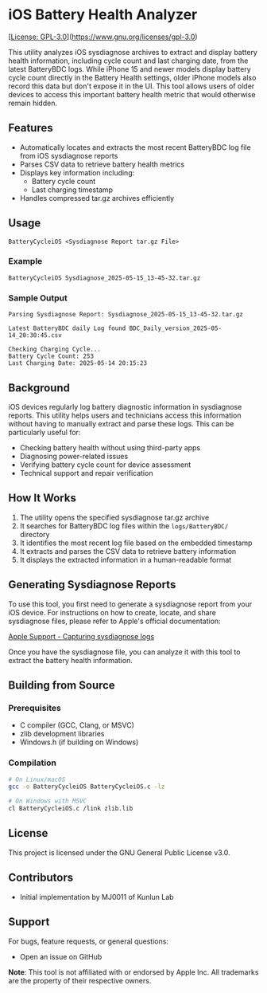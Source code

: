 # iOS Battery Health Analyzer

[[License: GPL-3.0](https://img.shields.io/badge/License-GPL%203.0-blue.svg)](https://www.gnu.org/licenses/gpl-3.0)

This utility analyzes iOS sysdiagnose archives to extract and display battery health information, including cycle count and last charging date, from the latest BatteryBDC logs. While iPhone 15 and newer models display battery cycle count directly in the Battery Health settings, older iPhone models also record this data but don't expose it in the UI. This tool allows users of older devices to access this important battery health metric that would otherwise remain hidden.

## Features

- Automatically locates and extracts the most recent BatteryBDC log file from iOS sysdiagnose reports
- Parses CSV data to retrieve battery health metrics
- Displays key information including:
  - Battery cycle count
  - Last charging timestamp
- Handles compressed tar.gz archives efficiently

## Usage

```
BatteryCycleiOS <Sysdiagnose Report tar.gz File>
```

### Example

```
BatteryCycleiOS Sysdiagnose_2025-05-15_13-45-32.tar.gz
```

### Sample Output

```
Parsing Sysdiagnose Report: Sysdiagnose_2025-05-15_13-45-32.tar.gz

Latest BatteryBDC daily Log found BDC_Daily_version_2025-05-14_20:30:45.csv

Checking Charging Cycle...
Battery Cycle Count: 253
Last Charging Date: 2025-05-14 20:15:23
```

## Background

iOS devices regularly log battery diagnostic information in sysdiagnose reports. This utility helps users and technicians access this information without having to manually extract and parse these logs. This can be particularly useful for:

- Checking battery health without using third-party apps
- Diagnosing power-related issues
- Verifying battery cycle count for device assessment
- Technical support and repair verification

## How It Works

1. The utility opens the specified sysdiagnose tar.gz archive
2. It searches for BatteryBDC log files within the `logs/BatteryBDC/` directory
3. It identifies the most recent log file based on the embedded timestamp
4. It extracts and parses the CSV data to retrieve battery information
5. It displays the extracted information in a human-readable format

## Generating Sysdiagnose Reports

To use this tool, you first need to generate a sysdiagnose report from your iOS device. For instructions on how to create, locate, and share sysdiagnose files, please refer to Apple's official documentation:

[Apple Support - Capturing sysdiagnose logs](https://it-training.apple.com/tutorials/support/sup075/)

Once you have the sysdiagnose file, you can analyze it with this tool to extract the battery health information.

## Building from Source

### Prerequisites

- C compiler (GCC, Clang, or MSVC)
- zlib development libraries
- Windows.h (if building on Windows)

### Compilation

```bash
# On Linux/macOS
gcc -o BatteryCycleiOS BatteryCycleiOS.c -lz

# On Windows with MSVC
cl BatteryCycleiOS.c /link zlib.lib
```

## License

This project is licensed under the GNU General Public License v3.0.

## Contributors

- Initial implementation by MJ0011 of Kunlun Lab

## Support

For bugs, feature requests, or general questions:
- Open an issue on GitHub

**Note**: This tool is not affiliated with or endorsed by Apple Inc. All trademarks are the property of their respective owners.

